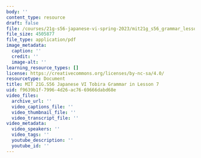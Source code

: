 ```yaml
---
body: ''
content_type: resource
draft: false
file: /courses/21g-s56-japanese-vi-spring-2023/mit21g_s56_grammar_lesson072.pdf
file_size: 4505877
file_type: application/pdf
image_metadata:
  caption: ''
  credit: ''
  image-alt: ''
learning_resource_types: []
license: https://creativecommons.org/licenses/by-nc-sa/4.0/
resourcetype: Document
title: MIT 21G.S56 Japanese VI Tobira Grammar in Lesson 7
uid: f9639b1f-7996-4d26-ac76-69666dabd68e
video_files:
  archive_url: ''
  video_captions_file: ''
  video_thumbnail_file: ''
  video_transcript_file: ''
video_metadata:
  video_speakers: ''
  video_tags: ''
  youtube_description: ''
  youtube_id: ''
---
```

